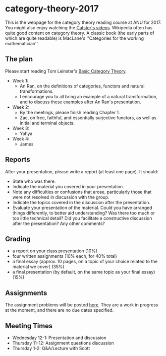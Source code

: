 # category-theory-2017

This is the webpage for the category theory reading course at ANU for 2017. You might also enjoy watching the [Catster's videos](https://www.youtube.com/user/TheCatsters). Wikipedia often has quite good content on category theory. A classic book (the early parts of which are quite readable) is MacLane's ''Categories for the working mathematician''.

The plan
---
Please start reading Tom Leinster's [Basic Category Theory](https://arxiv.org/pdf/1612.09375.pdf).

* Week 1:
    * An Ran, on the definitions of categories, functors and natural transformations.
    * I encourage you to all bring an example of a natural transformation, and to discuss these examples after An Ran's presentation.
* Week 2:
    * By the meetings, please finish reading Chapter 1.
    * Zac, on free, faithful, and essentially surjective functors, as well as initial and terminal objects.
* Week 3:
    * Yahya
* Week 4:
    * James

Reports
---
After your presentation, please write a report (at least one page). It should:
* State who was there.
* Indicate the material you covered in your presentation.
* Note any difficulties or confusions that arose, particularly those that were not resolved in discussion with the group.
* Indicate the topics covered in the discussion after the presentation.
* Evaluate your presentation of the material. Could you have arranged things differently, to better aid understanding? Was there too much or too little technical detail? Did you facilitate a constructive discussion after the presentation? Any other comments?

Grading
---
* a report on your class presentation (10%)
* four written assignments (10% each, for 40% total)
* a final essay (approx. 10 pages, on a topic of your choice related to the material we cover) (35%)
* a final presentation (by default, on the same topic as your final essay) (15%)

Assignments
---
The assignment problems will be posted [here](https://github.com/semorrison/category-theory-2017/blob/master/Assignments.pdf). They are a work in progress at the moment, and there are no due dates specified.

Meeting Times
---
* Wednesday 12-1: Presentation and discussion
* Thursday 11-12: Assignment questions discussion
* Thursday 1-2: Q&A/Lecture with Scott


